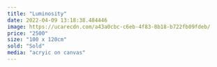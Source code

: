 ```yaml
---
title: "Luminosity"
date: 2022-04-09 13:18:38.484446
image: https://ucarecdn.com/a43a0cbc-c6eb-4f83-8b18-b722fb09fdeb/
price: "2500"
size: "100 x 120cm"
sold: "Sold"
media: "acryic on canvas"
---
```


